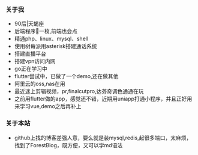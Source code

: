 ### 关于我  
- 90后|天蝎座
- 后端程序🐶一枚,前端也会点
- 精通php、linux、mysql、shell
- 使用树莓派用asterisk搭建通话系统
- 搭建直播平台
- 搭建vpn访问内网
- go正在学习中 
- flutter尝试中，已做了一个demo,还在做其他
- 阿里云的oss,nas在用
- 最近迷上剪辑视频，pr,finalcutpro,达芬奇调色通通在玩
- 之前用flutter做的app，感觉还不错，近期用uniapp打通小程序，并且正好用来学习vue,demo之后再补上

### 关于本站
- github上找的博客差强人意，要么就是装mysql,redis,起很多端口，太麻烦，找到了ForestBlog，既方便，又可以学md语法

